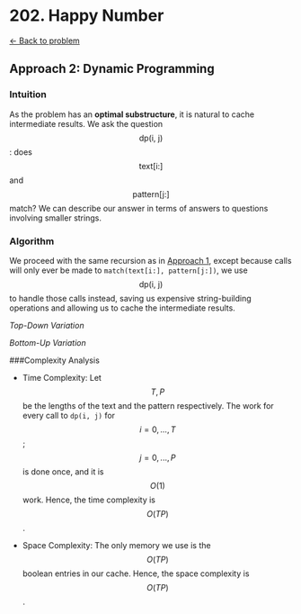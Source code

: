 # 202. Happy Number
[&larr;&nbsp;Back to problem](./README.md)

## Approach 2: Dynamic Programming

### Intuition

As the problem has an **optimal substructure**, it is natural to cache intermediate results.  We ask the question $$\text{dp(i, j)}$$: does $$\text{text[i:]}$$ and $$\text{pattern[j:]}$$ match?  We can describe our answer in terms of answers to questions involving smaller strings.

### Algorithm

We proceed with the same recursion as in [Approach 1](./Solution1.md), except because calls will only ever be made to `match(text[i:], pattern[j:])`, we use $$\text{dp(i, j)}$$ to handle those calls instead, saving us expensive string-building operations and allowing us to cache the intermediate results.

*Top-Down Variation*

*Bottom-Up Variation*

###Complexity Analysis

* Time Complexity: Let $$T, P$$ be the lengths of the text and the pattern respectively.  The work for every call to `dp(i, j)` for $$i=0, ... ,T$$; $$j=0, ... ,P$$ is done once, and it is $$O(1)$$ work.  Hence, the time complexity is $$O(TP)$$.

* Space Complexity:  The only memory we use is the $$O(TP)$$ boolean entries in our cache.  Hence, the space complexity is $$O(TP)$$.
